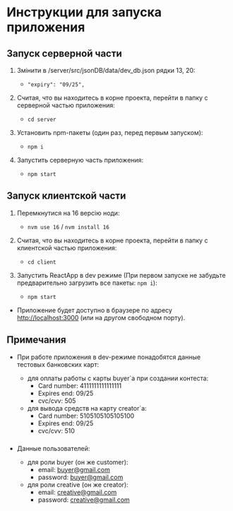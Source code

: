 # Инструкции для запуска приложения

## Запуск серверной части

1. Змінити в /server/src/jsonDB/data/dev_db.json рядки 13, 20:

   - `"expiry": "09/25",`

1. Считая, что вы находитесь в корне проекта, перейти в папку с серверной частью приложения:

   - `cd server`

1. Установить npm-пакеты (один раз, перед первым запуском):

   - `npm i`

1. Запустить серверную часть приложения:

   - `npm start`

## Запуск клиентской части

1. Перемкнутися на 16 версію ноди:

   - `nvm use 16` / `nvm install 16`

1. Считая, что вы находитесь в корне проекта, перейти в папку с клиентской частью приложения:

   - `cd client`

1. Запустить ReactApp в dev режиме (При первом запуске не забудьте предварительно загрузить все пакеты: `npm i`):

   - `npm start`

- Приложение будет доступно в браузере по адресу [http://localhost:3000](http://localhost:3000) (или на другом свободном порту).

## Примечания

- При работе приложения в dev-режиме понадобятся данные тестовых банковских карт:

  - для оплаты работы с карты buyer`а при создании контеста:
    - Card number: 4111111111111111
    - Expires end: 09/25
    - cvc/cvv: 505
  - для вывода средств на карту creator`а:
    - Card number: 5105105105105100
    - Expires end: 09/25
    - cvc/cvv: 510

###

- Данные пользователей:

  - для роли buyer (он же customer):
    - email: buyer@gmail.com
    - password: buyer@gmail.com
  - для роли creative (он же creator):
    - email: creative@gmail.com
    - password: creative@gmail.com
